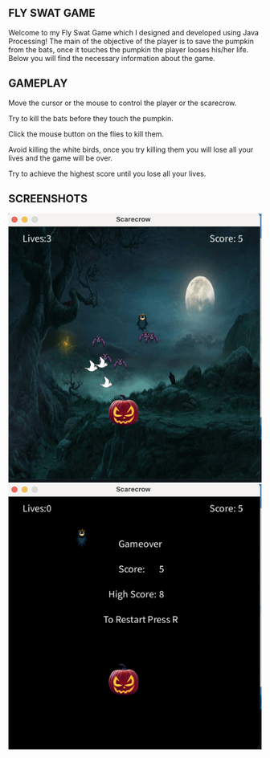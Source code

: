 ## FLY SWAT GAME ##
Welcome to my Fly Swat Game which I designed and developed using Java Processing! The main of the objective of the player is to save the pumpkin from the bats, once it touches the pumpkin the player looses his/her life. Below you will find the necessary information about the game.
## GAMEPLAY ##
Move the cursor or the mouse to control the player or the scarecrow.

Try to kill the bats before they touch the pumpkin.

Click the mouse button on the flies to kill them.

Avoid killing the white birds, once you try killing them you will lose all your lives and the game will be over.

Try to achieve the highest score until you lose all your lives.
## SCREENSHOTS ##
![Game](https://github.com/Vicky00711/Flyswatgame/blob/main/fly%20swat/sketch_221211b/Screenshot%202024-03-13%20at%2023.03.12.gif?raw=true)
![Scoring](https://github.com/Vicky00711/Flyswatgame/blob/main/fly%20swat/sketch_221211b/Screenshot%202024-03-13%20at%2023.03.25.png?raw=true)
